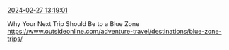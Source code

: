 [2024-02-27 13:19:01](https://mstdn.social/@hill_wanderer/112003641611817984)

Why Your Next Trip Should Be to a Blue Zone <a href="https://www.outsideonline.com/adventure-travel/destinations/blue-zone-trips/" target="_blank" rel="nofollow noopener noreferrer" translate="no">https://www.outsideonline.com/adventure-travel/destinations/blue-zone-trips/</a>